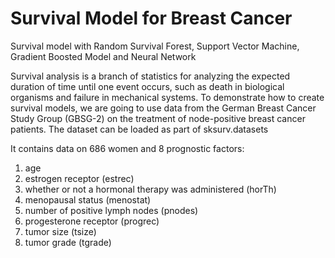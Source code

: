 # Survival Model for Breast Cancer

Survival model with Random Survival Forest, Support Vector Machine, Gradient Boosted Model and Neural Network


Survival analysis is a branch of statistics for analyzing the expected duration of time until one event occurs, such as death in biological organisms and failure in mechanical systems. To demonstrate how to create survival models, we are going to use data from the German Breast Cancer Study Group (GBSG-2) on the treatment of node-positive breast cancer patients. The dataset can be loaded as part of sksurv.datasets 

It contains data on 686 women and 8 prognostic factors: 
1. age
2. estrogen receptor (estrec)
3. whether or not a hormonal therapy was administered (horTh)
4. menopausal status (menostat)
5. number of positive lymph nodes (pnodes)
6. progesterone receptor (progrec)
7. tumor size (tsize)
8. tumor grade (tgrade)
